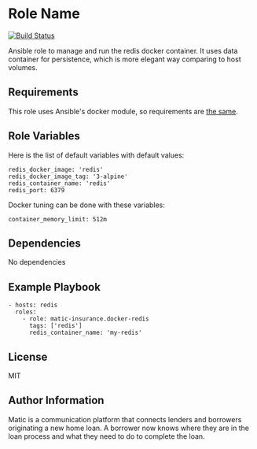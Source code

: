 Role Name
=========
[![Build Status](https://travis-ci.org/matic-insurance/ansible-docker-postgres.svg?branch=master)](https://travis-ci.org/matic-insurance/ansible-docker-postgres)

Ansible role to manage and run the redis docker container. It uses data container for persistence, which is more elegant way comparing to host volumes.

Requirements
------------

This role uses Ansible's docker module, so requirements are [the same](https://docs.ansible.com/ansible/docker_image_module.html#requirements-on-host-that-executes-module).

Role Variables
--------------

Here is the list of default variables with default values:

```
redis_docker_image: 'redis'
redis_docker_image_tag: '3-alpine'
redis_container_name: 'redis'
redis_port: 6379
```


Docker tuning can be done with these variables:
```
container_memory_limit: 512m
```

Dependencies
------------

No dependencies

Example Playbook
----------------

    - hosts: redis
      roles:
        - role: matic-insurance.docker-redis
          tags: ['redis']
          redis_container_name: 'my-redis'

License
-------

MIT

Author Information
------------------

Matic is a communication platform that connects lenders and borrowers originating a new home loan. A borrower now knows where they are in the loan process and what they need to do to complete the loan.
